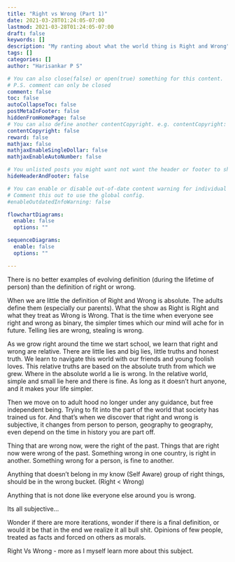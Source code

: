 ```yaml
---
title: "Right vs Wrong (Part 1)"
date: 2021-03-28T01:24:05-07:00
lastmod: 2021-03-28T01:24:05-07:00
draft: false
keywords: []
description: "My ranting about what the world thing is Right and Wrong"
tags: []
categories: []
author: "Harisankar P S"

# You can also close(false) or open(true) something for this content.
# P.S. comment can only be closed
comment: false
toc: false
autoCollapseToc: false
postMetaInFooter: false
hiddenFromHomePage: false
# You can also define another contentCopyright. e.g. contentCopyright: "This is another copyright."
contentCopyright: false
reward: false
mathjax: false
mathjaxEnableSingleDollar: false
mathjaxEnableAutoNumber: false

# You unlisted posts you might want not want the header or footer to show
hideHeaderAndFooter: false

# You can enable or disable out-of-date content warning for individual post.
# Comment this out to use the global config.
#enableOutdatedInfoWarning: false

flowchartDiagrams:
  enable: false
  options: ""

sequenceDiagrams: 
  enable: false
  options: ""

---
```

There is no better examples of evolving definition (during the lifetime of person) than the definition of right or wrong.

When we are little the definition of Right and Wrong is absolute. The adults define them (especially our parents). What the show as Right is Right and what they treat as Wrong is Wrong. That is the time when everyone see right and wrong as binary, the simpler times which our mind will ache for in future. Telling lies are wrong, stealing is wrong.

As we grow right around the time we start school, we learn that right and wrong are relative. There are little lies and big lies, little truths and honest truth. We learn to navigate this world with our friends and young foolish loves. This relative truths are based on the absolute truth from which we grew. Where in the absolute world a lie is wrong. In the relative world, simple and small lie here and there is fine. As long as it doesn’t hurt anyone, and it makes your life simpler.

<!--more-->

Then we move on to adult hood no longer under any guidance, but free independent being. Trying to fit into the part of the world that society has trained us for. And that’s when we discover that right and wrong is subjective, it changes from person to person, geography to geography, even depend on the time in history you are part off.

Thing that are wrong now, were the right of the past.
Things that are right now were wrong of the past. 
Something wrong in one country, is right in another.
Something wrong for a person, is fine to another.

Anything that doesn’t belong in my know (Self Aware) group of right things, should be in the wrong bucket. (Right < Wrong)

Anything that is not done like everyone else around you is wrong.

Its all subjective…

Wonder if there are more iterations, wonder if there is a final definition, or would it be that in the end we realize it all bull shit. Opinions of few people, treated as facts and forced on others as morals.

Right Vs Wrong - more as I myself learn more about this subject.
